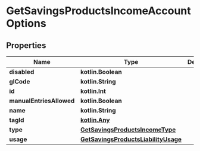 
# GetSavingsProductsIncomeAccountOptions

## Properties
| Name | Type | Description | Notes |
| ------------ | ------------- | ------------- | ------------- |
| **disabled** | **kotlin.Boolean** |  |  [optional] |
| **glCode** | **kotlin.String** |  |  [optional] |
| **id** | **kotlin.Int** |  |  [optional] |
| **manualEntriesAllowed** | **kotlin.Boolean** |  |  [optional] |
| **name** | **kotlin.String** |  |  [optional] |
| **tagId** | [**kotlin.Any**](.md) |  |  [optional] |
| **type** | [**GetSavingsProductsIncomeType**](GetSavingsProductsIncomeType.md) |  |  [optional] |
| **usage** | [**GetSavingsProductsLiabilityUsage**](GetSavingsProductsLiabilityUsage.md) |  |  [optional] |



